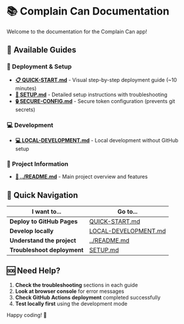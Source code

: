 # 📚 Complain Can Documentation

Welcome to the documentation for the Complain Can app!

## 📖 Available Guides

### 🚀 Deployment & Setup
- **[📋 QUICK-START.md](./QUICK-START.md)** - Visual step-by-step deployment guide (~10 minutes)
- **[📖 SETUP.md](./SETUP.md)** - Detailed setup instructions with troubleshooting
- **[🔒 SECURE-CONFIG.md](./SECURE-CONFIG.md)** - Secure token configuration (prevents git secrets)

### 💻 Development
- **[💻 LOCAL-DEVELOPMENT.md](./LOCAL-DEVELOPMENT.md)** - Local development without GitHub setup

### 📁 Project Information
- **[📄 ../README.md](../README.md)** - Main project overview and features

## 🎯 Quick Navigation

| I want to... | Go to... |
|--------------|----------|
| **Deploy to GitHub Pages** | [QUICK-START.md](./QUICK-START.md) |
| **Develop locally** | [LOCAL-DEVELOPMENT.md](./LOCAL-DEVELOPMENT.md) |
| **Understand the project** | [../README.md](../README.md) |
| **Troubleshoot deployment** | [SETUP.md](./SETUP.md) |

## 🆘 Need Help?

1. **Check the troubleshooting** sections in each guide
2. **Look at browser console** for error messages
3. **Check GitHub Actions deployment** completed successfully
4. **Test locally first** using the development mode

Happy coding! 🎉